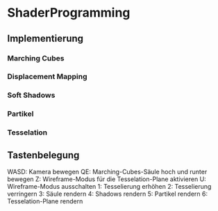 # ShaderProgramming

## Implementierung

### Marching Cubes

### Displacement Mapping

### Soft Shadows

### Partikel

### Tesselation

## Tastenbelegung

WASD: Kamera bewegen
QE: Marching-Cubes-Säule hoch und runter bewegen
Z: Wireframe-Modus für die Tesselation-Plane aktivieren
U: Wireframe-Modus ausschalten
1: Tesselierung erhöhen
2: Tesselierung verringern
3: Säule rendern
4: Shadows rendern
5: Partikel rendern
6: Tesselation-Plane rendern